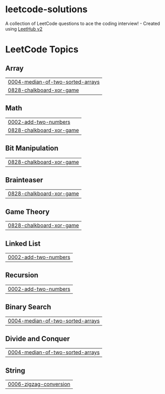 # leetcode-solutions
A collection of LeetCode questions to ace the coding interview! - Created using [LeetHub v2](https://github.com/arunbhardwaj/LeetHub-2.0)

<!---LeetCode Topics Start-->
# LeetCode Topics
## Array
|  |
| ------- |
| [0004-median-of-two-sorted-arrays](https://github.com/YehuditKofman/leetcode-solutions/tree/master/0004-median-of-two-sorted-arrays) |
| [0828-chalkboard-xor-game](https://github.com/YehuditKofman/leetcode-solutions/tree/master/0828-chalkboard-xor-game) |
## Math
|  |
| ------- |
| [0002-add-two-numbers](https://github.com/YehuditKofman/leetcode-solutions/tree/master/0002-add-two-numbers) |
| [0828-chalkboard-xor-game](https://github.com/YehuditKofman/leetcode-solutions/tree/master/0828-chalkboard-xor-game) |
## Bit Manipulation
|  |
| ------- |
| [0828-chalkboard-xor-game](https://github.com/YehuditKofman/leetcode-solutions/tree/master/0828-chalkboard-xor-game) |
## Brainteaser
|  |
| ------- |
| [0828-chalkboard-xor-game](https://github.com/YehuditKofman/leetcode-solutions/tree/master/0828-chalkboard-xor-game) |
## Game Theory
|  |
| ------- |
| [0828-chalkboard-xor-game](https://github.com/YehuditKofman/leetcode-solutions/tree/master/0828-chalkboard-xor-game) |
## Linked List
|  |
| ------- |
| [0002-add-two-numbers](https://github.com/YehuditKofman/leetcode-solutions/tree/master/0002-add-two-numbers) |
## Recursion
|  |
| ------- |
| [0002-add-two-numbers](https://github.com/YehuditKofman/leetcode-solutions/tree/master/0002-add-two-numbers) |
## Binary Search
|  |
| ------- |
| [0004-median-of-two-sorted-arrays](https://github.com/YehuditKofman/leetcode-solutions/tree/master/0004-median-of-two-sorted-arrays) |
## Divide and Conquer
|  |
| ------- |
| [0004-median-of-two-sorted-arrays](https://github.com/YehuditKofman/leetcode-solutions/tree/master/0004-median-of-two-sorted-arrays) |
## String
|  |
| ------- |
| [0006-zigzag-conversion](https://github.com/YehuditKofman/leetcode-solutions/tree/master/0006-zigzag-conversion) |
<!---LeetCode Topics End-->